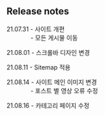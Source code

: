 ## Release notes
21.07.31 - 사이트 개편
<br/>&nbsp;&nbsp;&nbsp;&nbsp;&nbsp;&nbsp;&nbsp;&nbsp;&nbsp;&nbsp;&nbsp;&nbsp;&nbsp;&nbsp;- 모든 게시물 이동

21.08.01 - 스크롤바 디자인 변경

21.08.11 - Sitemap 적용

21.08.14 - 사이트 메인 이미지 변경
<br/>&nbsp;&nbsp;&nbsp;&nbsp;&nbsp;&nbsp;&nbsp;&nbsp;&nbsp;&nbsp;&nbsp;&nbsp;&nbsp;&nbsp;- 포스트 별 영상 오류 수정

21.08.16 - 카테고리 페이지 수정
